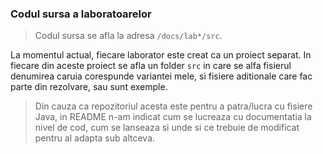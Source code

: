 ### Codul sursa a laboratoarelor

> Codul sursa se afla la adresa `/docs/lab*/src`.

La momentul actual, fiecare laborator este creat ca un proiect separat. In fiecare din aceste proiect se afla un folder `src` in care se alfa fisierul denumirea caruia corespunde variantei mele, si fisiere aditionale care fac parte din rezolvare, sau sunt exemple.

> Din cauza ca repozitoriul acesta este pentru a patra/lucra cu fisiere Java, in README n-am indicat cum se lucreaza cu documentatia la nivel de cod, cum se lanseaza si unde si ce trebuie de modificat pentru al adapta sub altceva.
